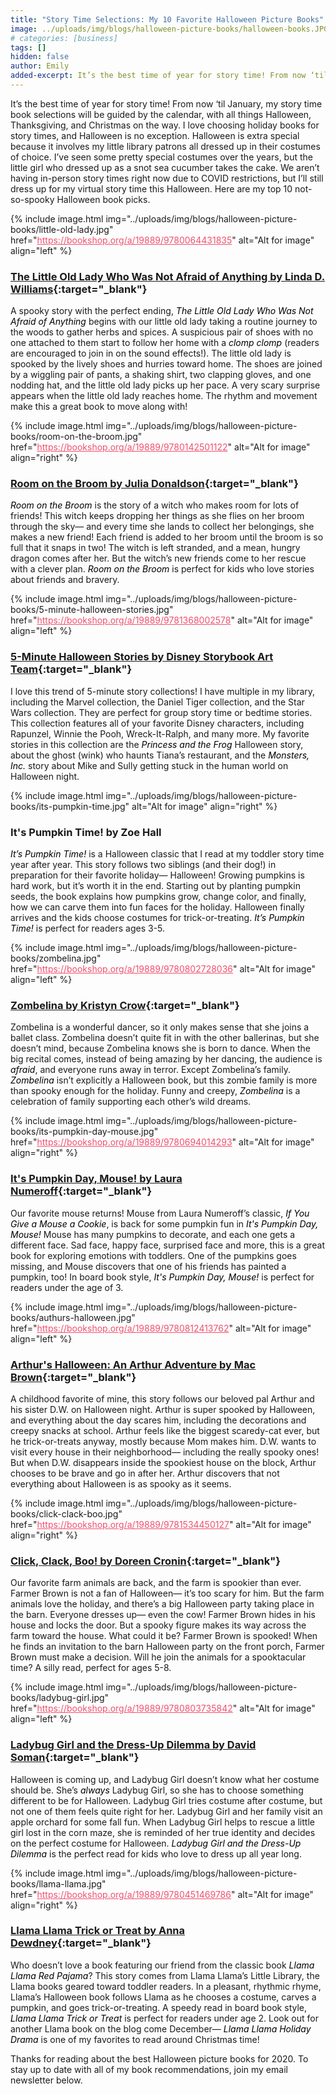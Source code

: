 ```yaml
---
title: "Story Time Selections: My 10 Favorite Halloween Picture Books"
image: ../uploads/img/blogs/halloween-picture-books/halloween-books.JPG
# categories: [business]
tags: []
hidden: false
author: Emily
added-excerpt: It’s the best time of year for story time! From now ‘til January, my story time book selections will be guided by the calendar, with all things Halloween, Thanksgiving, and Christmas on the way. I love choosing holiday books for story times, and Halloween is no exception. Halloween is extra special because it involves my little library patrons all dressed up in their costumes of choice.
---
```


<style> em {color: black;} p a {color: #f0506e;}</style>

It’s the best time of year for story time! From now ‘til January, my story time book selections will be guided by the calendar, with all things Halloween, Thanksgiving, and Christmas on the way. I love choosing holiday books for story times, and Halloween is no exception. Halloween is extra special because it involves my little library patrons all dressed up in their costumes of choice. I’ve seen some pretty special costumes over the years, but the little girl who dressed up as a snot sea cucumber takes the cake. We aren’t having in-person story times right now due to COVID restrictions, but I’ll still dress up for my virtual story time this Halloween. Here are my top 10 not-so-spooky Halloween book picks.

{% include image.html img="../uploads/img/blogs/halloween-picture-books/little-old-lady.jpg" href="https://bookshop.org/a/19889/9780064431835" alt="Alt for image" align="left" %}

### [The Little Old Lady Who Was Not Afraid of Anything by Linda D. Williams](https://bookshop.org/a/19889/9780064431835){:target="\_blank"}

A spooky story with the perfect ending, _The Little Old Lady Who Was Not Afraid of Anything_ begins with our little old lady taking a routine journey to the woods to gather herbs and spices. A suspicious pair of shoes with no one attached to them start to follow her home with a _clomp_ _clomp_ (readers are encouraged to join in on the sound effects!). The little old lady is spooked by the lively shoes and hurries toward home. The shoes are joined by a wiggling pair of pants, a shaking shirt, two clapping gloves, and one nodding hat, and the little old lady picks up her pace. A very scary surprise appears when the little old lady reaches home. The rhythm and movement make this a great book to move along with!

{% include image.html img="../uploads/img/blogs/halloween-picture-books/room-on-the-broom.jpg" href="https://bookshop.org/a/19889/9780142501122" alt="Alt for image" align="right" %}

### [Room on the Broom by Julia Donaldson](https://bookshop.org/a/19889/9780142501122){:target="\_blank"}

_Room on the Broom_ is the story of a witch who makes room for lots of friends! This witch keeps dropping her things as she flies on her broom through the sky— and every time she lands to collect her belongings, she makes a new friend! Each friend is added to her broom until the broom is so full that it snaps in two! The witch is left stranded, and a mean, hungry dragon comes after her. But the witch’s new friends come to her rescue with a clever plan. _Room on the Broom_ is perfect for kids who love stories about friends and bravery.

{% include image.html img="../uploads/img/blogs/halloween-picture-books/5-minute-halloween-stories.jpg" href="https://bookshop.org/a/19889/9781368002578" alt="Alt for image" align="left" %}

### [5-Minute Halloween Stories by Disney Storybook Art Team](https://bookshop.org/a/19889/9781368002578){:target="\_blank"}

I love this trend of 5-minute story collections! I have multiple in my library, including the Marvel collection, the Daniel Tiger collection, and the Star Wars collection. They are perfect for group story time or bedtime stories. This collection features all of your favorite Disney characters, including Rapunzel, Winnie the Pooh, Wreck-It-Ralph, and many more. My favorite stories in this collection are the _Princess and the Frog_ Halloween story, about the ghost (wink) who haunts Tiana’s restaurant, and the _Monsters, Inc._ story about Mike and Sully getting stuck in the human world on Halloween night.

{% include image.html img="../uploads/img/blogs/halloween-picture-books/its-pumpkin-time.jpg" alt="Alt for image" align="right" %}

### It's Pumpkin Time! by Zoe Hall

_It’s Pumpkin Time!_ is a Halloween classic that I read at my toddler story time year after year. This story follows two siblings (and their dog!) in preparation for their favorite holiday— Halloween! Growing pumpkins is hard work, but it’s worth it in the end. Starting out by planting pumpkin seeds, the book explains how pumpkins grow, change color, and finally, how we can carve them into fun faces for the holiday. Halloween finally arrives and the kids choose costumes for trick-or-treating. _It’s Pumpkin Time!_ is perfect for readers ages 3-5.

{% include image.html img="../uploads/img/blogs/halloween-picture-books/zombelina.jpg" href="https://bookshop.org/a/19889/9780802728036" alt="Alt for image" align="left" %}

### [Zombelina by Kristyn Crow](https://bookshop.org/a/19889/9780802728036){:target="\_blank"}

Zombelina is a wonderful dancer, so it only makes sense that she joins a ballet class. Zombelina doesn’t quite fit in with the other ballerinas, but she doesn’t mind, because Zombelina knows she is born to dance. When the big recital comes, instead of being amazing by her dancing, the audience is _afraid_, and everyone runs away in terror. Except Zombelina’s family. _Zombelina_ isn’t explicitly a Halloween book, but this zombie family is more than spooky enough for the holiday. Funny and creepy, _Zombelina_ is a celebration of family supporting each other’s wild dreams.

{% include image.html img="../uploads/img/blogs/halloween-picture-books/its-pumpkin-day-mouse.jpg" href="https://bookshop.org/a/19889/9780694014293" alt="Alt for image" align="right" %}

### [It's Pumpkin Day, Mouse! by Laura Numeroff](https://bookshop.org/a/19889/9780694014293){:target="\_blank"}

Our favorite mouse returns! Mouse from Laura Numeroff’s classic, _If You Give a Mouse a Cookie_, is back for some pumpkin fun in _It's Pumpkin Day, Mouse!_ Mouse has many pumpkins to decorate, and each one gets a different face. Sad face, happy face, surprised face and more, this is a great book for exploring emotions with toddlers. One of the pumpkins goes missing, and Mouse discovers that one of his friends has painted a pumpkin, too! In board book style, _It's Pumpkin Day, Mouse!_ is perfect for readers under the age of 3.

{% include image.html img="../uploads/img/blogs/halloween-picture-books/authurs-halloween.jpg" href="https://bookshop.org/a/19889/9780812413762" alt="Alt for image" align="left" %}

### [Arthur's Halloween: An Arthur Adventure by Mac Brown](https://bookshop.org/a/19889/9780812413762){:target="\_blank"}

A childhood favorite of mine, this story follows our beloved pal Arthur and his sister D.W. on Halloween night. Arthur is super spooked by Halloween, and everything about the day scares him, including the decorations and creepy snacks at school. Arthur feels like the biggest scaredy-cat ever, but he trick-or-treats anyway, mostly because Mom makes him. D.W. wants to visit every house in their neighborhood— including the really spooky ones! But when D.W. disappears inside the spookiest house on the block, Arthur chooses to be brave and go in after her. Arthur discovers that not everything about Halloween is as spooky as it seems.

{% include image.html img="../uploads/img/blogs/halloween-picture-books/click-clack-boo.jpg" href="https://bookshop.org/a/19889/9781534450127" alt="Alt for image" align="right" %}

### [Click, Clack, Boo! by Doreen Cronin](https://bookshop.org/a/19889/9781534450127){:target="\_blank"}

Our favorite farm animals are back, and the farm is spookier than ever. Farmer Brown is not a fan of Halloween— it’s too scary for him. But the farm animals love the holiday, and there’s a big Halloween party taking place in the barn. Everyone dresses up— even the cow! Farmer Brown hides in his house and locks the door. But a spooky figure makes its way across the farm toward the house. What could it be? Farmer Brown is spooked! When he finds an invitation to the barn Halloween party on the front porch, Farmer Brown must make a decision. Will he join the animals for a spooktacular time? A silly read, perfect for ages 5-8.

{% include image.html img="../uploads/img/blogs/halloween-picture-books/ladybug-girl.jpg" href="https://bookshop.org/a/19889/9780803735842" alt="Alt for image" align="left" %}

### [Ladybug Girl and the Dress-Up Dilemma by David Soman](https://bookshop.org/a/19889/9780803735842){:target="\_blank"}

Halloween is coming up, and Ladybug Girl doesn’t know what her costume should be. She’s _always_ Ladybug Girl, so she has to choose something different to be for Halloween. Ladybug Girl tries costume after costume, but not one of them feels quite right for her. Ladybug Girl and her family visit an apple orchard for some fall fun. When Ladybug Girl helps to rescue a little girl lost in the corn maze, she is reminded of her true identity and decides on the perfect costume for Halloween. _Ladybug Girl and the Dress-Up Dilemma_ is the perfect read for kids who love to dress up all year long.

{% include image.html img="../uploads/img/blogs/halloween-picture-books/llama-llama.jpg" href="https://bookshop.org/a/19889/9780451469786" alt="Alt for image" align="right" %}

### [Llama Llama Trick or Treat by Anna Dewdney](https://bookshop.org/a/19889/9780451469786){:target="\_blank"}

Who doesn’t love a book featuring our friend from the classic book _Llama Llama Red Pajama_? This story comes from Llama Llama’s Little Library, the Llama books geared toward toddler readers. In a pleasant, rhythmic rhyme, Llama’s Halloween book follows Llama as he chooses a costume, carves a pumpkin, and goes trick-or-treating. A speedy read in board book style, _Llama Llama Trick or Treat_ is perfect for readers under age 2. Look out for another Llama book on the blog come December— _Llama Llama Holiday Drama_ is one of my favorites to read around Christmas time!

Thanks for reading about the best Halloween picture books for 2020. To stay up to date with all of my book recommendations, join my email newsletter below.
